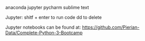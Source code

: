 anaconda
jupyter
pycharm
sublime text

Jupyter:
shitf + enter to run code
dd to delete

Jupyter notebooks can be found at:
https://github.com/Pierian-Data/Complete-Python-3-Bootcamp
